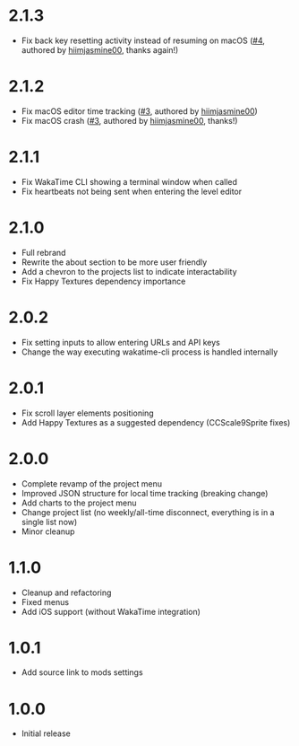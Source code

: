 # 2.1.3
- Fix back key resetting activity instead of resuming on macOS ([#4](https://github.com/ggodpl/WakaTimeGD/pull/4), authored by [hiimjasmine00](https://github.com/hiimjasmine00), thanks again!)

# 2.1.2
- Fix macOS editor time tracking ([#3](https://github.com/ggodpl/WakaTimeGD/pull/3), authored by [hiimjasmine00](https://github.com/hiimjasmine00))
- Fix macOS crash ([#3](https://github.com/ggodpl/WakaTimeGD/pull/3), authored by [hiimjasmine00](https://github.com/hiimjasmine00), thanks!)

# 2.1.1
- Fix WakaTime CLI showing a terminal window when called
- Fix heartbeats not being sent when entering the level editor

# 2.1.0
- Full rebrand
- Rewrite the about section to be more user friendly 
- Add a chevron to the projects list to indicate interactability
- Fix Happy Textures dependency importance

# 2.0.2
- Fix setting inputs to allow entering URLs and API keys
- Change the way executing wakatime-cli process is handled internally

# 2.0.1
- Fix scroll layer elements positioning
- Add Happy Textures as a suggested dependency (CCScale9Sprite fixes)

# 2.0.0
- Complete revamp of the project menu
- Improved JSON structure for local time tracking (breaking change)
- Add charts to the project menu
- Change project list (no weekly/all-time disconnect, everything is in a single list now)
- Minor cleanup

# 1.1.0
- Cleanup and refactoring
- Fixed menus
- Add iOS support (without WakaTime integration)

# 1.0.1
- Add source link to mods settings

# 1.0.0
- Initial release